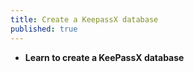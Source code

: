 ```yaml
---
title: Create a KeepassX database
published: true
---
```

- **Learn to create a KeePassX database**
